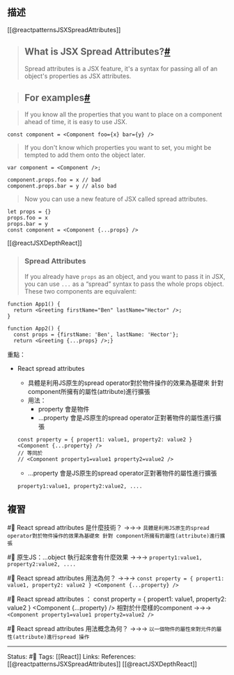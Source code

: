 ## 描述

[[@reactpatternsJSXSpreadAttributes]]
> ## What is JSX Spread Attributes?[#](https://reactpatterns.js.org/docs/jsx-spread-attributes#what-is-jsx-spread-attributes "Direct link to heading")
>
> Spread attributes is a JSX feature, it's a syntax for passing all of an object's properties as JSX attributes.

> ## For examples[#](https://reactpatterns.js.org/docs/jsx-spread-attributes#for-examples "Direct link to heading")

>If you know all the properties that you want to place on a component ahead of time, it is easy to use JSX.

```
const component = <Component foo={x} bar={y} />
```

> If you don't know which properties you want to set, you might be tempted to add them onto the object later.

```
var component = <Component />;

component.props.foo = x // bad
component.props.bar = y // also bad
```

> Now you can use a new feature of JSX called spread attributes.

```
let props = {}
props.foo = x
props.bar = y
const component = <Component {...props} />
```


[[@reactJSXDepthReact]]
> ### Spread Attributes
>
> If you already have `props` as an object, and you want to pass it in JSX, you can use `...` as a “spread” syntax to pass the whole props object. These two components are equivalent:

```
function App1() {
  return <Greeting firstName="Ben" lastName="Hector" />;
}

function App2() {
  const props = {firstName: 'Ben', lastName: 'Hector'};
  return <Greeting {...props} />;}
```

重點：
- React spread attributes 
	- 具體是利用JS原生的spread operator對於物件操作的效果為基礎來 針對 component所擁有的屬性(attribute)進行擴張
	- 用法：
		- property 會是物件
		- ...property 會是JS原生的spread operator正對著物件的屬性進行擴張

	```
	const property = { propert1: value1, property2: value2 }
	<Component {...property} />
	// 等同於
	// <Component property1=value1 property2=value2 />
	```
	- ...property 會是JS原生的spread operator正對著物件的屬性進行擴張
	```
	property1:value1, property2:value2, ....
	```


## 複習

#🧠 React spread attributes  是什麼技術？ ->->-> `具體是利用JS原生的spread operator對於物件操作的效果為基礎來 針對 component所擁有的屬性(attribute)進行擴張`
<!--SR:!2024-10-07,447,250-->

#🧠 原生JS：...object 執行起來會有什麼效果 ->->-> `property1:value1, property2:value2, ....`
<!--SR:!2023-09-11,185,230-->


#🧠 React spread attributes  用法為何？ ->->-> `const property = { propert1: value1, property2: value2 } <Component {...property} />`
<!--SR:!2023-07-19,181,250-->

#🧠 React spread attributes ： const property = \{ propert1: value1, property2: value2 \} \<Component {...property} \/\> 相對於什麼樣的component ->->-> `<Component property1=value1 property2=value2 />`
<!--SR:!2024-10-30,470,250-->


#🧠 React spread attributes  用法概念為何？ ->->-> `以一個物件的屬性來對元件的屬性(attribute)進行spread 操作`
<!--SR:!2023-08-03,193,250-->



---
Status: #🌱 
Tags:
[[React]]
Links:
References:
[[@reactpatternsJSXSpreadAttributes]]
[[@reactJSXDepthReact]]